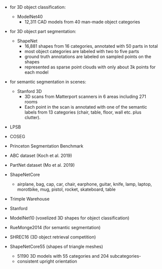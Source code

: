 - for 3D object classification:
    - ModelNet40
        - 12,311 CAD models from 40 man-made object categories
- for 3D object part segmentation:
    - ShapeNet
        - 16,881 shapes from 16 categories, annotated with 50 parts in total
        - most object categories are labeled with two to five parts
        - ground truth annotations are labeled on sampled points on the shapes
        - represented as sparse point clouds with only about 3k points for each model

- for semantic segmentation in scenes:
    - Stanford 3D 
        - 3D scans from Matterport scanners in 6 areas including 271 rooms
        - Each point in the scan is annotated with one of the semantic labels from 13 categories (chair, table, floor, wall etc. plus clutter).


- LPSB
- COSEG
- Princeton Segmentation Benchmark
- ABC dataset (Koch et al. 2019)
- PartNet dataset (Mo et al. 2019)
- ShapeNetCore 
    - airplane, bag, cap, car, chair, earphone, guitar, knife, lamp, laptop, morotbike, mug, pistol, rocket, skateboard, table
- Trimple Warehouse
- Stanford 
- ModelNet10 (voxelized 3D shapes for object classification)
- RueMonge2014 (for semantic segmentation)


- SHREC16 (3D object retrieval competition)

- ShapeNetCore55 (shapes of triangle meshes)
    - 51190 3D models with 55 categories and 204 subcategories-
    - consistent upright orientation

